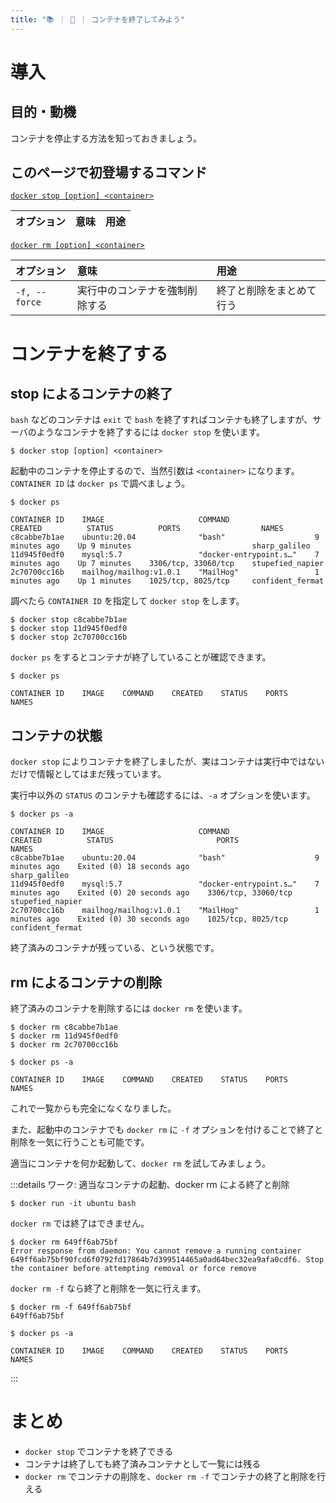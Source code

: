 ```yaml
---
title: "📚 ｜ 🐳 ｜ コンテナを終了してみよう"
---
```


# 導入
## 目的・動機
コンテナを停止する方法を知っておきましょう。

## このページで初登場するコマンド
[`docker stop [option] <container>`](https://matsuand.github.io/docs.docker.jp.onthefly/engine/reference/commandline/stop/)

オプション | 意味 | 用途  
:-- | :-- | :--

[`docker rm [option] <container>`](https://matsuand.github.io/docs.docker.jp.onthefly/engine/reference/commandline/rm/)

オプション | 意味 | 用途  
:-- | :-- | :--
`-f, --force`   | 実行中のコンテナを強制削除する | 終了と削除をまとめて行う

# コンテナを終了する
## stop によるコンテナの終了
`bash` などのコンテナは `exit` で `bash` を終了すればコンテナも終了しますが、サーバのようなコンテナを終了するには `docker stop` を使います。

```txt:docker stop
$ docker stop [option] <container>
```

起動中のコンテナを停止するので、当然引数は `<container>` になります。
`CONTAINER ID` は `docker ps` で調べましょう。

```
$ docker ps

CONTAINER ID    IMAGE                     COMMAND                   CREATED          STATUS          PORTS                  NAMES
c8cabbe7b1ae    ubuntu:20.04              "bash"                    9 minutes ago    Up 9 minutes                           sharp_galileo
11d945f0edf0    mysql:5.7                 "docker-entrypoint.s…"    7 minutes ago    Up 7 minutes    3306/tcp, 33060/tcp    stupefied_napier
2c70700cc16b    mailhog/mailhog:v1.0.1    "MailHog"                 1 minutes ago    Up 1 minutes    1025/tcp, 8025/tcp     confident_fermat
```

調べたら `CONTAINER ID` を指定して `docker stop` をします。

```
$ docker stop c8cabbe7b1ae
$ docker stop 11d945f0edf0
$ docker stop 2c70700cc16b
```

`docker ps` をするとコンテナが終了していることが確認できます。

```
$ docker ps

CONTAINER ID    IMAGE    COMMAND    CREATED    STATUS    PORTS    NAMES
```

## コンテナの状態
`docker stop` によりコンテナを終了しましたが、実はコンテナは実行中ではないだけで情報としてはまだ残っています。

実行中以外の `STATUS` のコンテナも確認するには、`-a` オプションを使います。

```
$ docker ps -a

CONTAINER ID    IMAGE                     COMMAND                   CREATED          STATUS                       PORTS                  NAMES
c8cabbe7b1ae    ubuntu:20.04              "bash"                    9 minutes ago    Exited (0) 18 seconds ago                           sharp_galileo
11d945f0edf0    mysql:5.7                 "docker-entrypoint.s…"    7 minutes ago    Exited (0) 20 seconds ago    3306/tcp, 33060/tcp    stupefied_napier
2c70700cc16b    mailhog/mailhog:v1.0.1    "MailHog"                 1 minutes ago    Exited (0) 30 seconds ago    1025/tcp, 8025/tcp     confident_fermat
```

終了済みのコンテナが残っている、という状態です。

## rm によるコンテナの削除
終了済みのコンテナを削除するには `docker rm` を使います。

```
$ docker rm c8cabbe7b1ae
$ docker rm 11d945f0edf0
$ docker rm 2c70700cc16b
```

```
$ docker ps -a

CONTAINER ID    IMAGE    COMMAND    CREATED    STATUS    PORTS    NAMES
```

これで一覧からも完全になくなりました。

また、起動中のコンテナでも `docker rm` に `-f` オプションを付けることで終了と削除を一気に行うことも可能です。

適当にコンテナを何か起動して、`docker rm` を試してみましょう。

:::details ワーク: 適当なコンテナの起動、docker rm による終了と削除
```
$ docker run -it ubuntu bash
```

`docker rm` では終了はできません。

```
$ docker rm 649ff6ab75bf
Error response from daemon: You cannot remove a running container 649ff6ab75bf90fcd6f0792fd17864b7d399514465a0ad64bec32ea9afa0cdf6. Stop the container before attempting removal or force remove
```

`docker rm -f` なら終了と削除を一気に行えます。

```
$ docker rm -f 649ff6ab75bf
649ff6ab75bf
```

```
$ docker ps -a

CONTAINER ID    IMAGE    COMMAND    CREATED    STATUS    PORTS    NAMES
```
:::

# まとめ
- `docker stop` でコンテナを終了できる
- コンテナは終了しても終了済みコンテナとして一覧には残る
- `docker rm` でコンテナの削除を、`docker rm -f` でコンテナの終了と削除を行える
